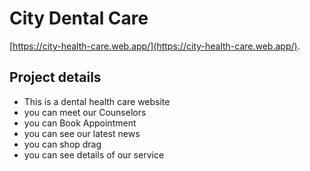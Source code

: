 # City Dental Care

[https://city-health-care.web.app/](https://city-health-care.web.app/).

## Project details
- This is a dental health care website
- you can meet our Counselors
- you can Book Appointment
- you can see our latest news
- you can shop drag
- you can see details of our service